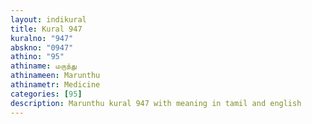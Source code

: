 ```yaml
---
layout: indikural
title: Kural 947
kuralno: "947"
abskno: "0947"
athino: "95"
athiname: மருந்து
athinameen: Marunthu
athinametr: Medicine
categories: [95]
description: Marunthu kural 947 with meaning in tamil and english 
---
```


